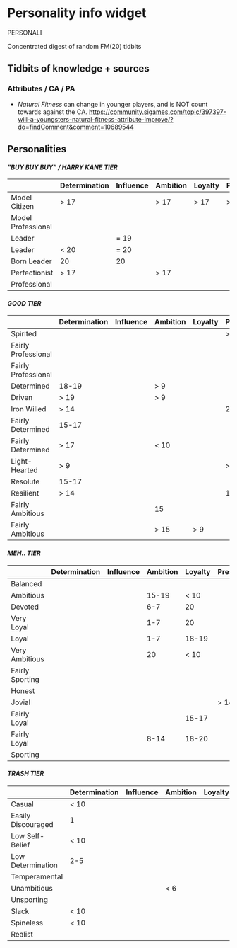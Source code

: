 # Personality info widget

PERSONALI

Concentrated digest of random FM(20) tidbits

## Tidbits of knowledge + sources

### Attributes / CA / PA

* *Natural Fitness* can change in younger players, and is NOT count towards against the CA. https://community.sigames.com/topic/397397-will-a-youngsters-natural-fitness-attribute-improve/?do=findComment&comment=10689544

## Personalities
#### *"BUY BUY BUY" / HARRY KANE TIER*

|  | Determination | Influence | Ambition | Loyalty | Pressure | Professionalism | Temperament | Sportsmanship |
|-|-|-|-|-|-|-|-|-|
| Model Citizen | > 17 |  | > 17 | > 17 | > 17 | > 17 | > 17 | > 17 |
| Model Professional |  |  |  |  |  | = 20 | > 90 |  |
| Leader |  | = 19 |  |  |  |  |  |  |
| Leader | < 20 | = 20 |  |  |  |  |  |  |
| Born Leader | 20 | 20 |  |  |  |  |  |  |
| Perfectionist | > 17 |  | > 17 |  |  | > 17 |  |  |
| Professional |  |  |  |  |  | 18-19 | > 9 |  |

#### *GOOD TIER*

|  | Determination | Influence | Ambition | Loyalty | Pressure | Professionalism | Temperament | Sportsmanship |
|-|-|-|-|-|-|-|-|-|
| Spirited |  |  |  |  | > 14 | 15-17 | > 9 |  |
| Fairly Professional |  |  |  |  |  | 15-17 |  |  |
| Fairly Professional |  |  |  |  |  | > 17 | < 10 |  |
| Determined | 18-19 |  | > 9 |  |  |  |  |  |
| Driven | > 19 |  | > 9 |  |  |  |  |  |
| Iron Willed | > 14 |  |  |  | 20 |  |  |  |
| Fairly Determined | 15-17 |  |  |  |  |  |  |  |
| Fairly Determined | > 17 |  | < 10 |  |  |  |  |  |
| Light-Hearted | > 9 |  |  |  | > 14 |  | > 9 | > 14 |
| Resolute | 15-17 |  |  |  |  | 15-17 |  |  |
| Resilient | > 14 |  |  |  | 17-19 |  |  |  |
| Fairly Ambitious |  |  | 15 |  |  |  |  |  |
| Fairly Ambitious |  |  | > 15 | > 9 |  |  |  |  |

#### *MEH.. TIER*

|  | Determination | Influence | Ambition | Loyalty | Pressure | Professionalism | Temperament | Sportsmanship |
|-|-|-|-|-|-|-|-|-|
| Balanced |  |  |  |  |  |  |  |  |
| Ambitious |  |  | 15-19 | < 10 |  |  |  |  |
| Devoted |  |  | 6-7 | 20 |  |  |  |  |
| Very Loyal |  |  | 1-7 | 20 |  |  |  |  |
| Loyal |  |  | 1-7 | 18-19 |  |  |  |  |
| Very Ambitious |  |  | 20 | < 10 |  |  |  |  |
| Fairly Sporting |  |  |  |  |  |  |  | 15-17 |
| Honest |  |  |  |  |  |  |  | 20 |
| Jovial |  |  |  |  | > 14 |  | > 9 |  |
| Fairly Loyal |  |  |  | 15-17 |  |  |  |  |
| Fairly Loyal |  |  | 8-14 | 18-20 |  |  |  |  |
| Sporting |  |  |  |  |  |  |  | 18-20 |

#### *TRASH TIER*

|  | Determination | Influence | Ambition | Loyalty | Pressure | Professionalism | Temperament | Sportsmanship |
|-|-|-|-|-|-|-|-|-|
| Casual | < 10 |  |  |  |  | 2-4 |  |  |
| Easily Discouraged | 1 |  |  |  |  |  |  |  |
| Low Self-Belief | < 10 |  |  |  | 2-3 |  |  |  |
| Low Determination | 2-5 |  |  |  |  |  |  |  |
| Temperamental |  |  |  |  |  |  | 1-4 |  |
| Unambitious |  |  | < 6 |  |  |  |  |  |
| Unsporting |  |  |  |  |  |  |  | 1 |
| Slack | < 10 |  |  |  |  | 1 |  |  |
| Spineless | < 10 |  |  |  | 1 |  |  |  |
| Realist |  |  |  |  |  |  |  | 2-4 |

